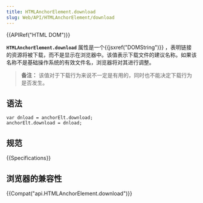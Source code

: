```yaml
---
title: HTMLAnchorElement.download
slug: Web/API/HTMLAnchorElement/download
---
```


{{APIRef("HTML DOM")}}

**`HTMLAnchorElement.download`** 属性是一个{{jsxref("DOMString")}} ，表明链接的资源将被下载，而不是显示在浏览器中。该值表示下载文件的建议名称。如果该名称不是基础操作系统的有效文件名，浏览器将对其进行调整。

> **备注：** 该值对于下载行为来说不一定是有用的，同时也不能决定下载行为是否发生。

## 语法

```
var dnload = anchorElt.download;
anchorElt.download = dnload;
```

## 规范

{{Specifications}}

## 浏览器的兼容性

{{Compat("api.HTMLAnchorElement.download")}}
